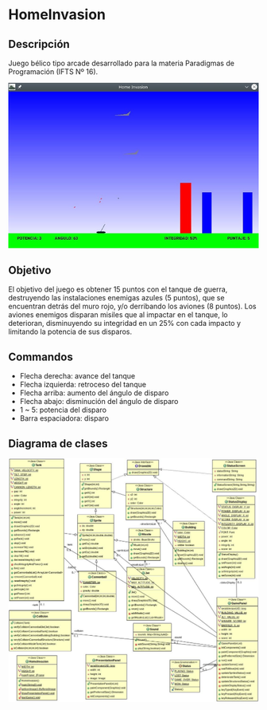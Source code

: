 # HomeInvasion

## Descripción
Juego bélico tipo arcade desarrollado para la materia Paradigmas de Programación (IFTS Nº 16).

![Home Invasion, el juego](images/Home_Invasion_play.jpg)

## Objetivo
El objetivo del juego es obtener 15 puntos con el tanque de guerra, destruyendo las instalaciones enemigas azules (5 puntos), que se encuentran detrás del muro rojo, y/o derribando los aviones (8 puntos).
Los aviones enemigos disparan misiles que al impactar en el tanque, lo deterioran, disminuyendo su integridad en un 25% con cada impacto y limitando la potencia de sus disparos.

## Commandos
- Flecha derecha: avance del tanque
- Flecha izquierda: retroceso del tanque
- Flecha arriba: aumento del ángulo de disparo
- Flecha abajo: disminución del ángulo de disparo
- 1 ~ 5: potencia del disparo
- Barra espaciadora: disparo

## Diagrama de clases

![Home Invasion, diagrama de clases](images/Class_Diagram.jpg)
